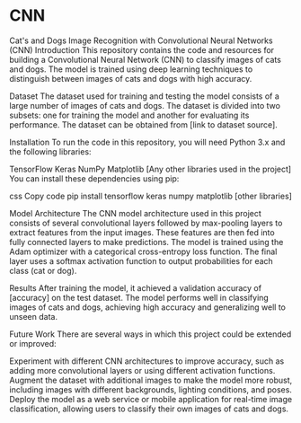 # CNN
Cat's and Dogs Image Recognition with Convolutional Neural Networks (CNN)
Introduction
This repository contains the code and resources for building a Convolutional Neural Network (CNN) to classify images of cats and dogs. The model is trained using deep learning techniques to distinguish between images of cats and dogs with high accuracy.

Dataset
The dataset used for training and testing the model consists of a large number of images of cats and dogs. The dataset is divided into two subsets: one for training the model and another for evaluating its performance. The dataset can be obtained from [link to dataset source].

Installation
To run the code in this repository, you will need Python 3.x and the following libraries:

TensorFlow
Keras
NumPy
Matplotlib
[Any other libraries used in the project]
You can install these dependencies using pip:

css
Copy code
pip install tensorflow keras numpy matplotlib [other libraries]

Model Architecture
The CNN model architecture used in this project consists of several convolutional layers followed by max-pooling layers to extract features from the input images. These features are then fed into fully connected layers to make predictions. The model is trained using the Adam optimizer with a categorical cross-entropy loss function. The final layer uses a softmax activation function to output probabilities for each class (cat or dog).

Results
After training the model, it achieved a validation accuracy of [accuracy] on the test dataset. The model performs well in classifying images of cats and dogs, achieving high accuracy and generalizing well to unseen data.

Future Work
There are several ways in which this project could be extended or improved:

Experiment with different CNN architectures to improve accuracy, such as adding more convolutional layers or using different activation functions.
Augment the dataset with additional images to make the model more robust, including images with different backgrounds, lighting conditions, and poses.
Deploy the model as a web service or mobile application for real-time image classification, allowing users to classify their own images of cats and dogs.
